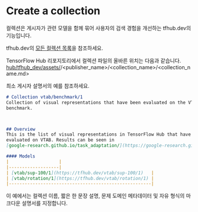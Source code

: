 <!--* freshness: { owner: 'maringeo' reviewed: '2020-09-14' review_interval: '3 months' } *-->

# Create a collection

컬렉션은 게시자가 관련 모델을 함께 묶어 사용자의 검색 경험을 개선하는 tfhub.dev의 기능입니다.

tfhub.dev의 [모든 컬렉션 목록](https://tfhub.dev/s?subtype=model-family)을 참조하세요.

TensorFlow Hub 리포지토리에서 컬렉션 파일의 올바른 위치는 다음과 같습니다. [hub/tfhub_dev/assets/](https://github.com/tensorflow/hub/tree/master/tfhub_dev/assets)/<publisher_name>/<collection_name>/<collection_name.md>

최소 게시자 설명서의 예를 참조하세요.

```markdown
# Collection vtab/benchmark/1
Collection of visual representations that have been evaluated on the VTAB
benchmark.



## Overview
This is the list of visual representations in TensorFlow Hub that have been
evaluated on VTAB. Results can be seen in
[google-research.github.io/task_adaptation/](https://google-research.github.io/task_adaptation/)

#### Models
|                   |
|-------------------|
| [vtab/sup-100/1](https://tfhub.dev/vtab/sup-100/1)   |
| [vtab/rotation/1](https://tfhub.dev/vtab/rotation/1) |
|------------------------------------------------------|
```

이 예에서는 컬렉션 이름, 짧은 한 문장 설명, 문제 도메인 메타데이터 및 자유 형식의 마크다운 설명서를 지정합니다.
